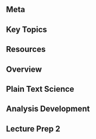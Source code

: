 ## Meta

## Key Topics

## Resources

## Overview

## Plain Text Science

## Analysis Development

## Lecture Prep 2
